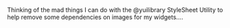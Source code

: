 <!--
id: 2060141043
link: http://kevinisom.info/post/2060141043/thinking-of-the-mad-things-i-can-do-with-the
slug: thinking-of-the-mad-things-i-can-do-with-the
date: Thu Dec 02 2010 03:48:10 GMT+1300 (NZDT)
raw: {"blog_name":"kevinisom","id":2060141043,"post_url":"http://kevinisom.info/post/2060141043/thinking-of-the-mad-things-i-can-do-with-the","slug":"thinking-of-the-mad-things-i-can-do-with-the","type":"text","date":"2010-12-01 14:48:10 GMT","timestamp":1291214890,"state":"published","format":"html","reblog_key":"sg8QyTVp","tags":[],"short_url":"http://tmblr.co/Zw68Yy1woq7p","highlighted":[],"feed_item":"http://twitter.com/kev_nz/statuses/9880219259248640","from_feed_id":"650289","note_count":0,"title":null,"body":"<p>Thinking of the mad things I can do with the @yuilibrary StyleSheet Utility to help remove some dependencies on images for my widgets&#8230;.</p>"}
publish: 2010-12-02
tags: 
title: null
-->


Thinking of the mad things I can do with the @yuilibrary StyleSheet
Utility to help remove some dependencies on images for my widgets….


